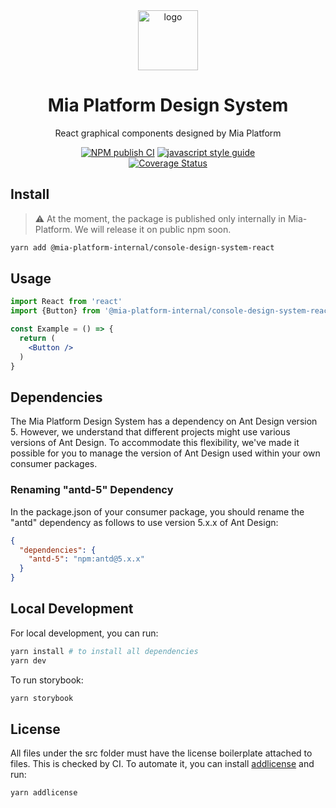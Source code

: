 <div align="center">

<a href=https://www.mia-platform.eu/>
<img alt="logo" src="https://github.com/mia-platform/design-system/assets/9254840/cd4ae258-3b90-451d-be5f-d7665a4c2be9" height="96">
</a>

# Mia Platform Design System

React graphical components designed by Mia Platform

[![NPM publish CI][action-status-svg]][github-action]
[![javascript style guide][standard-mia-svg]][standard-mia]  
[![Coverage Status][coverall-svg]][coverall-io]
  
</div>

## Install

> :warning: At the moment, the package is published only internally in Mia-Platform. We will release it on public npm soon.

```bash
yarn add @mia-platform-internal/console-design-system-react
```

## Usage

```jsx
import React from 'react'
import {Button} from '@mia-platform-internal/console-design-system-react'

const Example = () => {
  return (
    <Button />
  )
}
```

## Dependencies

The Mia Platform Design System has a dependency on Ant Design version 5. However, we understand that different projects might use various versions of Ant Design. To accommodate this flexibility, we've made it possible for you to manage the version of Ant Design used within your own consumer packages.

### Renaming "antd-5" Dependency

In the package.json of your consumer package, you should rename the "antd" dependency as follows to use version 5.x.x of Ant Design:

```json
{
  "dependencies": {
    "antd-5": "npm:antd@5.x.x"
  }
}
```

## Local Development

For local development, you can run:

```bash
yarn install # to install all dependencies
yarn dev
```

To run storybook:

```bash
yarn storybook
```

## License

All files under the src folder must have the license boilerplate attached to files. This is checked by CI.
To automate it, you can install [addlicense](https://github.com/google/addlicense) and run:

```sh
yarn addlicense
```

<!-- Links -->

[action-status-svg]: https://github.com/mia-platform/design-system/actions/workflows/npm-publish.yml/badge.svg
[github-action]: https://github.com/mia-platform/design-system/actions/workflows/npm-publish.yml
[standard-mia-svg]: https://img.shields.io/badge/code_style-standard--mia-orange.svg
[standard-mia]: https://github.com/mia-platform/eslint-config-mia
[coverall-svg]: https://coveralls.io/repos/github/mia-platform/design-system/badge.svg
[coverall-io]: https://coveralls.io/github/mia-platform/design-system

